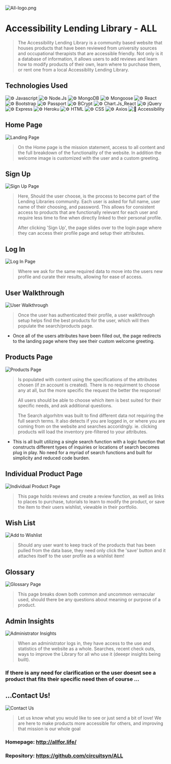 ![All-logo.png](images/All-logo.png)
# Accessibility Lending Library - ALL
>The Accessibility Lending Library is a community based website that houses products that have been reviewed from university sources and occupational therapists that are accessible friendly. Not only is it a database of information, it allows users to add reviews and learn how to modify products of their own, learn where to purchase them, or rent one from a local Accessiblity Lending Library. 

## Technologies Used

![⚙️ Javascript](https://img.shields.io/badge/⚙️-Javascript-blue.svg)
![⚙️ Node.Js](https://img.shields.io/badge/⚙️-Node.Js-blue.svg)
![⚙️ MongoDB](https://img.shields.io/badge/⚙️-MongoDB-blue.svg)
![⚙️ Mongoose](https://img.shields.io/badge/⚙️-Mongoose-blue.svg)
![⚙️ React](https://img.shields.io/badge/⚙️-React-blue.svg)
![⚙️ Bootstrap](https://img.shields.io/badge/⚙️-Bootstrap-blue.svg)
![⚙️ Passport](https://img.shields.io/badge/⚙️-Passport-blue.svg)
![⚙️ BCrypt](https://img.shields.io/badge/⚙️-BCrypt-blue.svg)
![⚙️ Chart.Js_React](https://img.shields.io/badge/⚙-Chart.JS_React-blue.svg)
![⚙️ jQuery](https://img.shields.io/badge/⚙️-jQuery-blue.svg)
![⚙️ Express](https://img.shields.io/badge/⚙️-Express-blue.svg)
![⚙️ Heroku](https://img.shields.io/badge/⚙️-Heroku-blue.svg)
![⚙️ HTML](https://img.shields.io/badge/⚙️-HTML-blue.svg)
![⚙️ CSS](https://img.shields.io/badge/⚙️-CSS-blue.svg)
![⚙️ Axios](https://img.shields.io/badge/⚙️-Axios.-blue.svg)
![🤝‍‍‍ Accessibility](https://img.shields.io/badge/🤝‍-Accessibility-blue.svg)



## Home Page
![Landing Page](images/LandingPage.png)

>On the Home page is the mission statement, access to all content and the full breakdown of the functionality of the website. In addition the welcome image is customized with the user and a custom greeting.

## Sign Up
![Sign Up Page](images/SignUp.png)

>Here, Should the user choose, is the process to become part of the Lending Libraries community. Each user is asked for full name, user name of their choosing, and password. This allows for consistent access to products that are functionally relevant for each user and require less time to fine when directly linked to their personal profile. 
>
>After clicking 'Sign Up', the page slides over to the login page where they can access their profile page and setup their attributes.

## Log In
![Log In Page](images/LoginNew.png)

>Where we ask for the same required data to move into the users new profile and curate their results, allowing for ease of access. 

## User Walkthrough 
![User Walkthrough](images/SetupProfile.png)

>Once the user has authenticated their profile, a user walkthrough setup helps find the best products for the user, which will then populate the search/products page. 

+ Once all of the users attributes have been filled out, the page redirects to the landing page where they see their custom welcome greeting.

## Products Page
![Products Page](images/products.png)

>Is populated with content using the specifications of the attributes chosen (if zn account is created). There is no requirment to choose any at all, but the more specific the request the better the response! 
>
>All users should be able to choose which item is best suited for their specific needs, and ask additional questions. 
>
>The Search algorhitm was built to find different data not requiring the full search terms. It also detects if you are logged in, or where you are coming from on the website and searches accoridngly. ie. clicking products will load the inventory pre-filtered to your attributes.

* This is all built utilizing a single search function with a logic function that constructs different types of inquiries or locations of search becomes plug in play. No need for a myriad of search functions and built for simplicity and reduced code burden.

## Individual Product Page
![Individual Product Page](images/individualProduct.png)

>This page holds reviews and create a review function, as well as links to places to purchase, tutorials to learn to modify the product, or save the item to their users wishlist, viewable in their portfolio.


## Wish List
![Add to Wishlist](images/wishlistAdd.png)

>Should any user want to keep track of the products that has been pulled from the data base, they need only click the 'save' button and it attaches itself to the user profile as a wishlist item!

## Glossary
![Glossary Page](images/Glossary.png)

> This page breaks down both common and uncommon vernacular used, should there be any questions about meaning or purpose of a product.

## Admin Insights
![Administrator Insights](images/insights.png)

> When an administrator logs in, they have access to the use and statistics of the website as a whole. Searches, recent check outs, ways to improve the Library for all who use it (deeepr insights being built).


### If there is any need for clarification or the user doesnt see a product that fits their specific need then of course ...

## ...Contact Us!
![Contact Us](images/ContactALL.png)

> Let us know what you would like to see or just send a bit of love! We are here to make products more accessible for others, and improving that mission is our whole goal

### Homepage: http://allfor.life/
### Repository: https://github.com/circuitsyn/ALL
